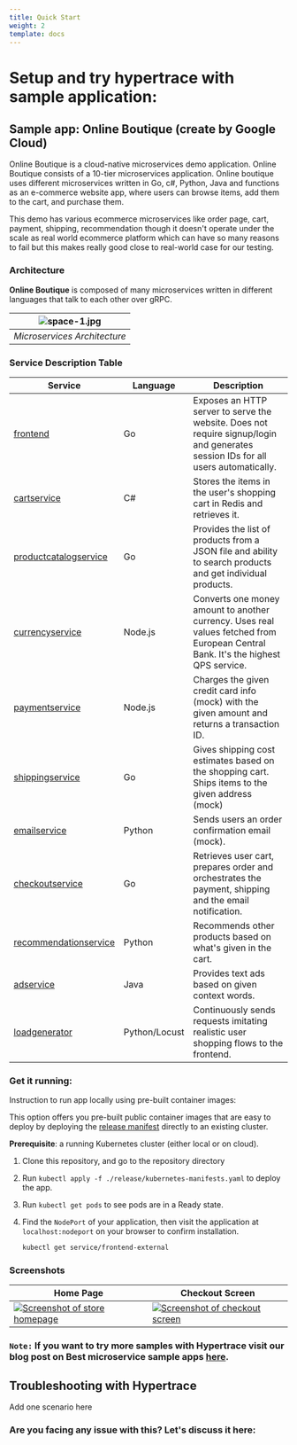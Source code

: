 ```yaml
---
title: Quick Start
weight: 2
template: docs
---
```


# Setup and try hypertrace with sample application:

## Sample app: Online Boutique (create by Google Cloud)

Online Boutique is a cloud-native microservices demo application. Online Boutique consists of a 10-tier microservices application. Online boutique uses different microservices written in Go, c#, Python, Java and functions as an e-commerce website app, where users can browse items, add them to the cart, and purchase them.

This demo has various ecommerce microservices like order page, cart, payment, shipping, recommendation though it doesn't operate under the scale as real world ecommerce platform which can have so many reasons to fail but this makes really good close to real-world case for our testing.


### Architecture

**Online Boutique** is composed of many microservices written in different
languages that talk to each other over gRPC.

| ![space-1.jpg](https://s3.amazonaws.com/fininity.tech/DT/architecture-diagram.png) | 
|:--:| 
| *Microservices Architecture* |

### Service Description Table

| Service                                              | Language      | Description                                                                                                                       |
| ---------------------------------------------------- | ------------- | --------------------------------------------------------------------------------------------------------------------------------- |
| [frontend](./src/frontend)                           | Go            | Exposes an HTTP server to serve the website. Does not require signup/login and generates session IDs for all users automatically. |
| [cartservice](./src/cartservice)                     | C#            | Stores the items in the user's shopping cart in Redis and retrieves it.                                                           |
| [productcatalogservice](./src/productcatalogservice) | Go            | Provides the list of products from a JSON file and ability to search products and get individual products.                        |
| [currencyservice](./src/currencyservice)             | Node.js       | Converts one money amount to another currency. Uses real values fetched from European Central Bank. It's the highest QPS service. |
| [paymentservice](./src/paymentservice)               | Node.js       | Charges the given credit card info (mock) with the given amount and returns a transaction ID.                                     |
| [shippingservice](./src/shippingservice)             | Go            | Gives shipping cost estimates based on the shopping cart. Ships items to the given address (mock)                                 |
| [emailservice](./src/emailservice)                   | Python        | Sends users an order confirmation email (mock).                                                                                   |
| [checkoutservice](./src/checkoutservice)             | Go            | Retrieves user cart, prepares order and orchestrates the payment, shipping and the email notification.                            |
| [recommendationservice](./src/recommendationservice) | Python        | Recommends other products based on what's given in the cart.                                                                      |
| [adservice](./src/adservice)                         | Java          | Provides text ads based on given context words.                                                                                   |
| [loadgenerator](./src/loadgenerator)                 | Python/Locust | Continuously sends requests imitating realistic user shopping flows to the frontend.                                              |

### Get it running:
Instruction to run app locally using pre-built container images: 

This option offers you pre-built public container images that are easy to deploy
by deploying the [release manifest](./release) directly to an existing cluster.

**Prerequisite**: a running Kubernetes cluster (either local or on cloud).

1. Clone this repository, and go to the repository directory
2. Run `kubectl apply -f ./release/kubernetes-manifests.yaml` to deploy the app.
3. Run `kubectl get pods` to see pods are in a Ready state.
4. Find the `NodePort` of your application, then visit the application at `localhost:nodeport` on your
   browser to confirm installation. 

   ```sh
   kubectl get service/frontend-external
   ```

### Screenshots

| Home Page                                                                                                         | Checkout Screen                                                                                                    |
| ----------------------------------------------------------------------------------------------------------------- | ------------------------------------------------------------------------------------------------------------------ |
| [![Screenshot of store homepage](https://s3.amazonaws.com/fininity.tech/online-boutique-frontend-1-min.png)]() | [![Screenshot of checkout screen](https://s3.amazonaws.com/fininity.tech/DT/online-boutique-frontend-2.png)]() |


### `Note:` If you want to try more samples with Hypertrace visit our blog post on **Best microservice sample apps** [here]().



## Troubleshooting with Hypertrace

Add one scenario here

### Are you facing any issue with this? Let's discuss it here:
